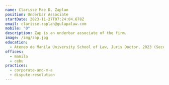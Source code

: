 ```yaml
---
name: Clarisse Mae D. Zaplan
position: Underbar Associate
startDate: 2023-11-27T07:24:04.678Z
email: clarisse.zaplan@gulapalaw.com
mobile: "0"
description: Zap is an underbar associate of the firm.
image: /img/zap.jpg
education:
  - Ateneo de Manila University School of Law, Juris Doctor, 2023 (Second Honors)
offices:
  - manila
  - cebu
practices:
  - corporate-and-m-a
  - dispute-resolution
---
```

